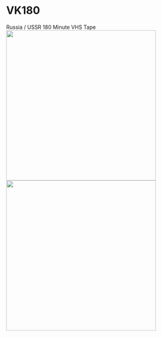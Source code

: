 # VK180
Russia / USSR 180 Minute VHS Tape<br>
<img align="left" width="400" src="https://raw.githubusercontent.com/fire0shadow/VK180/master/slipcase-1.png">
<img align="left" width="400" src="https://raw.githubusercontent.com/fire0shadow/VK180/master/stickers-1.png">
